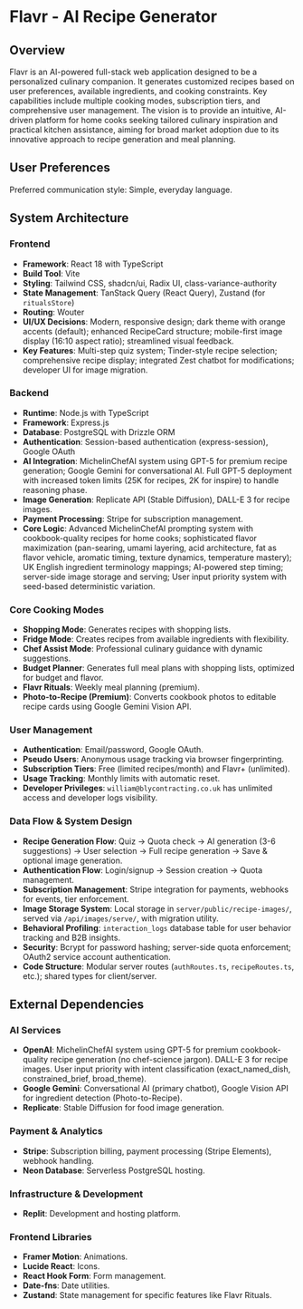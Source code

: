 # Flavr - AI Recipe Generator

## Overview
Flavr is an AI-powered full-stack web application designed to be a personalized culinary companion. It generates customized recipes based on user preferences, available ingredients, and cooking constraints. Key capabilities include multiple cooking modes, subscription tiers, and comprehensive user management. The vision is to provide an intuitive, AI-driven platform for home cooks seeking tailored culinary inspiration and practical kitchen assistance, aiming for broad market adoption due to its innovative approach to recipe generation and meal planning.

## User Preferences
Preferred communication style: Simple, everyday language.

## System Architecture

### Frontend
- **Framework**: React 18 with TypeScript
- **Build Tool**: Vite
- **Styling**: Tailwind CSS, shadcn/ui, Radix UI, class-variance-authority
- **State Management**: TanStack Query (React Query), Zustand (for `ritualsStore`)
- **Routing**: Wouter
- **UI/UX Decisions**: Modern, responsive design; dark theme with orange accents (default); enhanced RecipeCard structure; mobile-first image display (16:10 aspect ratio); streamlined visual feedback.
- **Key Features**: Multi-step quiz system; Tinder-style recipe selection; comprehensive recipe display; integrated Zest chatbot for modifications; developer UI for image migration.

### Backend
- **Runtime**: Node.js with TypeScript
- **Framework**: Express.js
- **Database**: PostgreSQL with Drizzle ORM
- **Authentication**: Session-based authentication (express-session), Google OAuth
- **AI Integration**: MichelinChefAI system using GPT-5 for premium recipe generation; Google Gemini for conversational AI. Full GPT-5 deployment with increased token limits (25K for recipes, 2K for inspire) to handle reasoning phase.
- **Image Generation**: Replicate API (Stable Diffusion), DALL-E 3 for recipe images.
- **Payment Processing**: Stripe for subscription management.
- **Core Logic**: Advanced MichelinChefAI prompting system with cookbook-quality recipes for home cooks; sophisticated flavor maximization (pan-searing, umami layering, acid architecture, fat as flavor vehicle, aromatic timing, texture dynamics, temperature mastery); UK English ingredient terminology mappings; AI-powered step timing; server-side image storage and serving; User input priority system with seed-based deterministic variation.

### Core Cooking Modes
- **Shopping Mode**: Generates recipes with shopping lists.
- **Fridge Mode**: Creates recipes from available ingredients with flexibility.
- **Chef Assist Mode**: Professional culinary guidance with dynamic suggestions.
- **Budget Planner**: Generates full meal plans with shopping lists, optimized for budget and flavor.
- **Flavr Rituals**: Weekly meal planning (premium).
- **Photo-to-Recipe (Premium)**: Converts cookbook photos to editable recipe cards using Google Gemini Vision API.

### User Management
- **Authentication**: Email/password, Google OAuth.
- **Pseudo Users**: Anonymous usage tracking via browser fingerprinting.
- **Subscription Tiers**: Free (limited recipes/month) and Flavr+ (unlimited).
- **Usage Tracking**: Monthly limits with automatic reset.
- **Developer Privileges**: `william@blycontracting.co.uk` has unlimited access and developer logs visibility.

### Data Flow & System Design
- **Recipe Generation Flow**: Quiz -> Quota check -> AI generation (3-6 suggestions) -> User selection -> Full recipe generation -> Save & optional image generation.
- **Authentication Flow**: Login/signup -> Session creation -> Quota management.
- **Subscription Management**: Stripe integration for payments, webhooks for events, tier enforcement.
- **Image Storage System**: Local storage in `server/public/recipe-images/`, served via `/api/images/serve/`, with migration utility.
- **Behavioral Profiling**: `interaction_logs` database table for user behavior tracking and B2B insights.
- **Security**: Bcrypt for password hashing; server-side quota enforcement; OAuth2 service account authentication.
- **Code Structure**: Modular server routes (`authRoutes.ts`, `recipeRoutes.ts`, etc.); shared types for client/server.

## External Dependencies

### AI Services
- **OpenAI**: MichelinChefAI system using GPT-5 for premium cookbook-quality recipe generation (no chef-science jargon). DALL-E 3 for recipe images. User input priority with intent classification (exact_named_dish, constrained_brief, broad_theme).
- **Google Gemini**: Conversational AI (primary chatbot), Google Vision API for ingredient detection (Photo-to-Recipe).
- **Replicate**: Stable Diffusion for food image generation.

### Payment & Analytics
- **Stripe**: Subscription billing, payment processing (Stripe Elements), webhook handling.
- **Neon Database**: Serverless PostgreSQL hosting.

### Infrastructure & Development
- **Replit**: Development and hosting platform.

### Frontend Libraries
- **Framer Motion**: Animations.
- **Lucide React**: Icons.
- **React Hook Form**: Form management.
- **Date-fns**: Date utilities.
- **Zustand**: State management for specific features like Flavr Rituals.